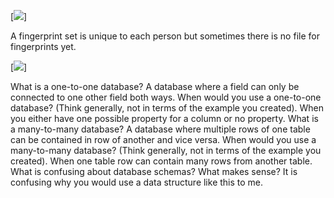 [<img src="*/imgs/One.png">]

A fingerprint set is unique to each person but sometimes there is no file for fingerprints yet.


[<img src="*/imgs/multiple.png">]


What is a one-to-one database? 
A database where a field can only be connected to one other field both ways.
When would you use a one-to-one database? (Think generally, not in terms of the example you created).
When you either have one possible property for a column or no property.
What is a many-to-many database? 
A database where multiple rows of one table can be contained in row of another and vice versa.
When would you use a many-to-many database? (Think generally, not in terms of the example you created). 
When one table row can contain many rows from another table.
What is confusing about database schemas? What makes sense?  It is confusing why you would use a data structure like this to me.